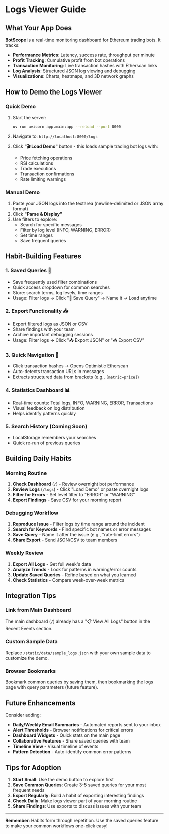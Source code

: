 # Logs Viewer Guide

## What Your App Does

**BotScope** is a real-time monitoring dashboard for Ethereum trading bots. It tracks:

- **Performance Metrics**: Latency, success rate, throughput per minute
- **Profit Tracking**: Cumulative profit from bot operations
- **Transaction Monitoring**: Live transaction hashes with Etherscan links
- **Log Analysis**: Structured JSON log viewing and debugging
- **Visualizations**: Charts, heatmaps, and 3D network graphs

## How to Demo the Logs Viewer

### Quick Demo
1. Start the server:
   ```bash
   uv run uvicorn app.main:app --reload --port 8000
   ```

2. Navigate to: `http://localhost:8000/logs`

3. Click **"🎬 Load Demo"** button - this loads sample trading bot logs with:
   - Price fetching operations
   - RSI calculations
   - Trade executions
   - Transaction confirmations
   - Rate limiting warnings

### Manual Demo
1. Paste your JSON logs into the textarea (newline-delimited or JSON array format)
2. Click **"Parse & Display"**
3. Use filters to explore:
   - Search for specific messages
   - Filter by log level (INFO, WARNING, ERROR)
   - Set time ranges
   - Save frequent queries

## Habit-Building Features

### 1. **Saved Queries** 💾
- Save frequently used filter combinations
- Quick access dropdown for common searches
- Store: search terms, log levels, time ranges
- Usage: Filter logs → Click "💾 Save Query" → Name it → Load anytime

### 2. **Export Functionality** 📥
- Export filtered logs as JSON or CSV
- Share findings with your team
- Archive important debugging sessions
- Usage: Filter logs → Click "📥 Export JSON" or "📥 Export CSV"

### 3. **Quick Navigation** 🔗
- Click transaction hashes → Opens Optimistic Etherscan
- Auto-detects transaction URLs in messages
- Extracts structured data from brackets (e.g., `[metric=price]`)

### 4. **Statistics Dashboard** 📊
- Real-time counts: Total logs, INFO, WARNING, ERROR, Transactions
- Visual feedback on log distribution
- Helps identify patterns quickly

### 5. **Search History** (Coming Soon)
- LocalStorage remembers your searches
- Quick re-run of previous queries

## Building Daily Habits

### Morning Routine
1. **Check Dashboard** (`/`) - Review overnight bot performance
2. **Review Logs** (`/logs`) - Click "Load Demo" or paste overnight logs
3. **Filter for Errors** - Set level filter to "ERROR" or "WARNING"
4. **Export Findings** - Save CSV for your morning report

### Debugging Workflow
1. **Reproduce Issue** - Filter logs by time range around the incident
2. **Search for Keywords** - Find specific bot names or error messages
3. **Save Query** - Name it after the issue (e.g., "rate-limit errors")
4. **Share Export** - Send JSON/CSV to team members

### Weekly Review
1. **Export All Logs** - Get full week's data
2. **Analyze Trends** - Look for patterns in warning/error counts
3. **Update Saved Queries** - Refine based on what you learned
4. **Check Statistics** - Compare week-over-week metrics

## Integration Tips

### Link from Main Dashboard
The main dashboard (`/`) already has a "📋 View All Logs" button in the Recent Events section.

### Custom Sample Data
Replace `/static/data/sample_logs.json` with your own sample data to customize the demo.

### Browser Bookmarks
Bookmark common queries by saving them, then bookmarking the logs page with query parameters (future feature).

## Future Enhancements

Consider adding:
- **Daily/Weekly Email Summaries** - Automated reports sent to your inbox
- **Alert Thresholds** - Browser notifications for critical errors
- **Dashboard Widgets** - Quick stats on the main page
- **Collaborative Features** - Share saved queries with team
- **Timeline View** - Visual timeline of events
- **Pattern Detection** - Auto-identify common error patterns

## Tips for Adoption

1. **Start Small**: Use the demo button to explore first
2. **Save Common Queries**: Create 3-5 saved queries for your most frequent needs
3. **Export Regularly**: Build a habit of exporting interesting findings
4. **Check Daily**: Make logs viewer part of your morning routine
5. **Share Findings**: Use exports to discuss issues with your team

---

**Remember**: Habits form through repetition. Use the saved queries feature to make your common workflows one-click easy!
